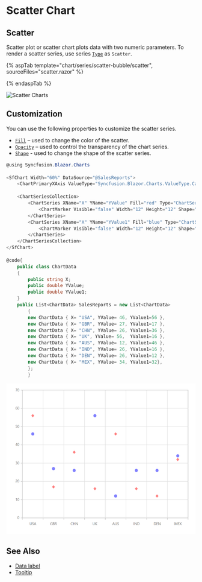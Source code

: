 # Scatter Chart

## Scatter

Scatter plot or scatter chart plots data with two numeric parameters. To render a scatter series, use series [`Type`](https://help.syncfusion.com/cr/blazor/Syncfusion.Blazor~Syncfusion.Blazor.Charts.ChartSeries~Type.html) as `Scatter`.

{% aspTab template="chart/series/scatter-bubble/scatter", sourceFiles="scatter.razor" %}

{% endaspTab %}

![Scatter Charts](../images/chart-types-images/scatter.png)

## Customization

You can use the following properties to customize the scatter series.

* [`Fill`](https://help.syncfusion.com/cr/blazor/Syncfusion.Blazor~Syncfusion.Blazor.Charts.ChartSeries~Fill.html) – used to change the color of the scatter.
* [`Opacity`](https://help.syncfusion.com/cr/blazor/Syncfusion.Blazor~Syncfusion.Blazor.Charts.ChartSeries~Opacity.html) – used to control the transparency of the chart series.
* [`Shape`](https://help.syncfusion.com/cr/blazor/Syncfusion.Blazor~Syncfusion.Blazor.ChartCommonMarkerSettings~Shape.html) - used to change the shape of the scatter series.

```csharp
@using Syncfusion.Blazor.Charts

<SfChart Width="60%" DataSource="@SalesReports">
    <ChartPrimaryXAxis ValueType="Syncfusion.Blazor.Charts.ValueType.Category"></ChartPrimaryXAxis>

    <ChartSeriesCollection>
        <ChartSeries XName="X" YName="YValue" Fill="red" Type="ChartSeriesType.Scatter">
            <ChartMarker Visible="false" Width="12" Height="12" Shape="ChartShape.Diamond"></ChartMarker>
        </ChartSeries>
        <ChartSeries XName="X" YName="YValue1" Fill="blue" Type="ChartSeriesType.Scatter">
            <ChartMarker Visible="false" Width="12" Height="12" Shape="ChartShape.Pentagon"></ChartMarker>
        </ChartSeries>
    </ChartSeriesCollection>
</SfChart>

@code{
    public class ChartData
    {
        public string X;
        public double YValue;
        public double YValue1;
    }
    public List<ChartData> SalesReports = new List<ChartData>
        {
        new ChartData { X= "USA", YValue= 46, YValue1=56 },
        new ChartData { X= "GBR", YValue= 27, YValue1=17 },
        new ChartData { X= "CHN", YValue= 26, YValue1=36 },
        new ChartData { X= "UK", YValue= 56,  YValue1=16 },
        new ChartData { X= "AUS", YValue= 12, YValue1=46 },
        new ChartData { X= "IND", YValue= 26, YValue1=16 },
        new ChartData { X= "DEN", YValue= 26, YValue1=12 },
        new ChartData { X= "MEX", YValue= 34, YValue1=32},
        };
        }

```

![Custom Scatter Charts](../images/chart-types-images/custom-scatter.png)

## See Also

* [Data label](../data-labels)
* [Tooltip](../tool-tip)